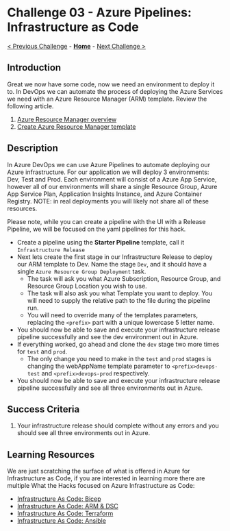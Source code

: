 # Challenge 03 - Azure Pipelines: Infrastructure as Code

[< Previous Challenge](./Challenge-02.md) - **[Home](../README.md)** - [Next Challenge >](./Challenge-04.md)

## Introduction

Great we now have some code, now we need an environment to deploy it to. In DevOps we can automate the process of deploying the Azure Services we need with an Azure Resource Manager (ARM) template. Review the following article.

1. [Azure Resource Manager overview](https://docs.microsoft.com/en-us/azure/azure-resource-manager/resource-group-overview)
2. [Create Azure Resource Manager template](https://docs.microsoft.com/en-us/azure/azure-resource-manager/how-to-create-template)

## Description

In Azure DevOps we can use Azure Pipelines to automate deploying our Azure infrastructure. For our application we will deploy 3 environments: Dev, Test and Prod. Each environment will consist of a Azure App Service, however all of our environments will share a single Resource Group, Azure App Service Plan, Application Insights Instance, and Azure Container Registry. NOTE: in real deployments you will likely not share all of these resources.

Please note, while you can create a pipeline with the UI with a Release Pipeline, we will be focused on the yaml pipelines for this hack.

- Create a pipeline using the **Starter Pipeline** template, call it `Infrastructure Release`
- Next lets create the first stage in our Infrastructure Release to deploy our ARM template to Dev. Name the stage `Dev`, and it should have a single `Azure Resource Group Deployment` task. 
   - The task will ask you what Azure Subscription, Resource Group, and Resource Group Location you wish to use.
   - The task will also ask you what Template you want to deploy. You will need to supply the relative path to the file during the pipeline run.
   - You will need to override many of the templates parameters, replacing the `<prefix>` part with a unique lowercase 5 letter name.
- You should now be able to save and execute your infrastructure release pipeline successfully and see the dev environment out in Azure. 
- If everything worked, go ahead and clone the `dev` stage two more times for `test` and `prod`.
   - The only change you need to make in the `test` and `prod` stages is changing the webAppName template parameter to `<prefix>devops-test` and `<prefix>devops-prod` respectively. 
- You should now be able to save and execute your infrastructure release pipeline successfully and see all three environments out in Azure. 

## Success Criteria

1. Your infrastructure release should complete without any errors and you should see all three environments out in Azure. 

## Learning Resources

We are just scratching the surface of what is offered in Azure for Infrastructure as Code, if you are interested in learning more there are multiple What the Hacks focused on Azure Infrastructure as Code:
- [Infrastructure As Code: Bicep](../../045-InfraAsCode-Bicep/README.md)
- [Infrastructure As Code: ARM & DSC](../../011-InfraAsCode-ARM-DSC/readme.md)
- [Infrastructure As Code: Terraform](../../012-InfraAsCode-Terraform/Student/readme.md)
- [Infrastructure As Code: Ansible](../../013-InfraAsCode-Ansible/Student/readme.md)

